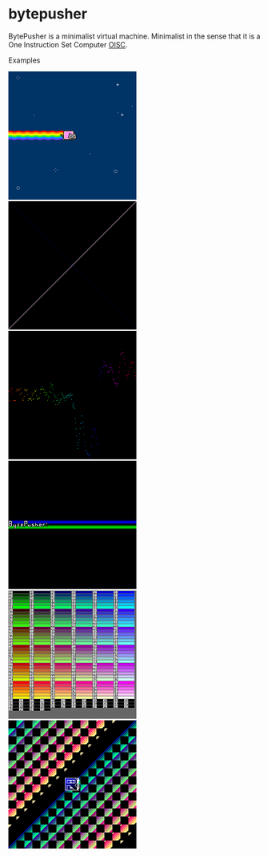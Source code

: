 # bytepusher

BytePusher is a minimalist virtual machine. Minimalist in the sense that it is a One Instruction Set Computer [OISC](https://en.wikipedia.org/wiki/One-instruction_set_computer).

Examples  

![Nyan](./assets/cat.gif)
![MunchingSquare](./assets/MunchingSquare.gif)  
![AudioWave](./assets/Audio.gif)
![Scrolling](./assets/scrolling.gif)  
![Palette](./assets/Palette.gif)
![Sprites](./assets/Sprites.gif)  
